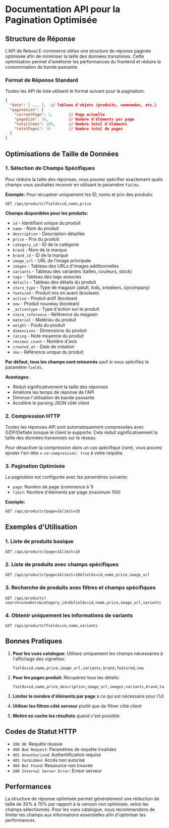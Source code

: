 # Documentation API pour la Pagination Optimisée

## Structure de Réponse

L'API de Reboul E-commerce utilise une structure de réponse paginée optimisée afin de minimiser la taille des données transmises. Cette optimisation permet d'améliorer les performances du frontend et réduire la consommation de bande passante.

### Format de Réponse Standard

Toutes les API de liste utilisent le format suivant pour la pagination:

```json
{
  "data": [ ... ],  // Tableau d'objets (produits, commandes, etc.)
  "pagination": {
    "currentPage": 1,       // Page actuelle
    "pageSize": 10,         // Nombre d'éléments par page
    "totalItems": 100,      // Nombre total d'éléments
    "totalPages": 10        // Nombre total de pages
  }
}
```

## Optimisations de Taille de Données

### 1. Sélection de Champs Spécifiques

Pour réduire la taille des réponses, vous pouvez spécifier exactement quels champs vous souhaitez recevoir en utilisant le paramètre `fields`.

**Exemple:** Pour récupérer uniquement les ID, noms et prix des produits:

```
GET /api/products?fields=id,name,price
```

**Champs disponibles pour les produits:**
- `id` - Identifiant unique du produit
- `name` - Nom du produit
- `description` - Description détaillée
- `price` - Prix du produit
- `category_id` - ID de la catégorie
- `brand` - Nom de la marque
- `brand_id` - ID de la marque
- `image_url` - URL de l'image principale
- `images` - Tableau des URLs d'images additionnelles
- `variants` - Tableau des variantes (tailles, couleurs, stock)
- `tags` - Tableau des tags associés
- `details` - Tableau des détails du produit
- `store_type` - Type de magasin (adult, kids, sneakers, cpcompany)
- `featured` - Produit mis en avant (boolean)
- `active` - Produit actif (boolean)
- `new` - Produit nouveau (boolean)
- `_actiontype` - Type d'action sur le produit
- `store_reference` - Référence du magasin
- `material` - Matériau du produit
- `weight` - Poids du produit
- `dimensions` - Dimensions du produit
- `rating` - Note moyenne du produit
- `reviews_count` - Nombre d'avis
- `created_at` - Date de création
- `sku` - Référence unique du produit

**Par défaut, tous les champs sont retournés** sauf si vous spécifiez le paramètre `fields`.

**Avantages:**
- Réduit significativement la taille des réponses
- Améliore les temps de réponse de l'API
- Diminue l'utilisation de bande passante
- Accélère le parsing JSON côté client

### 2. Compression HTTP

Toutes les réponses API sont automatiquement compressées avec GZIP/Deflate lorsque le client le supporte. Cela réduit significativement la taille des données transmises sur le réseau.

Pour désactiver la compression dans un cas spécifique (rare), vous pouvez ajouter l'en-tête `x-no-compression: true` à votre requête.

### 3. Pagination Optimisée

La pagination est configurée avec les paramètres suivants:

- `page`: Numéro de page (commence à 1)
- `limit`: Nombre d'éléments par page (maximum 100)

**Exemple:**
```
GET /api/products?page=2&limit=20
```

## Exemples d'Utilisation

### 1. Liste de produits basique

```
GET /api/products?page=1&limit=10
```

### 2. Liste de produits avec champs spécifiques

```
GET /api/products?page=1&limit=10&fields=id,name,price,image_url
```

### 3. Recherche de produits avec filtres et champs spécifiques

```
GET /api/products?search=sneakers&category_id=5&fields=id,name,price,image_url,variants
```

### 4. Obtenir uniquement les informations de variants

```
GET /api/products?fields=id,name,variants
```

## Bonnes Pratiques

1. **Pour les vues catalogue**: Utilisez uniquement les champs nécessaires à l'affichage des vignettes:
   ```
   fields=id,name,price,image_url,variants,brand,featured,new
   ```

2. **Pour les pages produit**: Récupérez tous les détails:
   ```
   fields=id,name,price,description,image_url,images,variants,brand,tags,details,material,dimensions
   ```

3. **Limiter le nombre d'éléments par page** à ce qui est nécessaire pour l'UI
4. **Utiliser les filtres côté serveur** plutôt que de filtrer côté client
5. **Mettre en cache les résultats** quand c'est possible

## Codes de Statut HTTP

- `200 OK`: Requête réussie
- `400 Bad Request`: Paramètres de requête invalides
- `401 Unauthorized`: Authentification requise
- `403 Forbidden`: Accès non autorisé
- `404 Not Found`: Ressource non trouvée
- `500 Internal Server Error`: Erreur serveur

## Performances

La structure de réponse optimisée permet généralement une réduction de taille de 30% à 70% par rapport à la version non optimisée, selon les champs sélectionnés. Pour les vues catalogue, nous recommandons de limiter les champs aux informations essentielles afin d'optimiser les performances. 